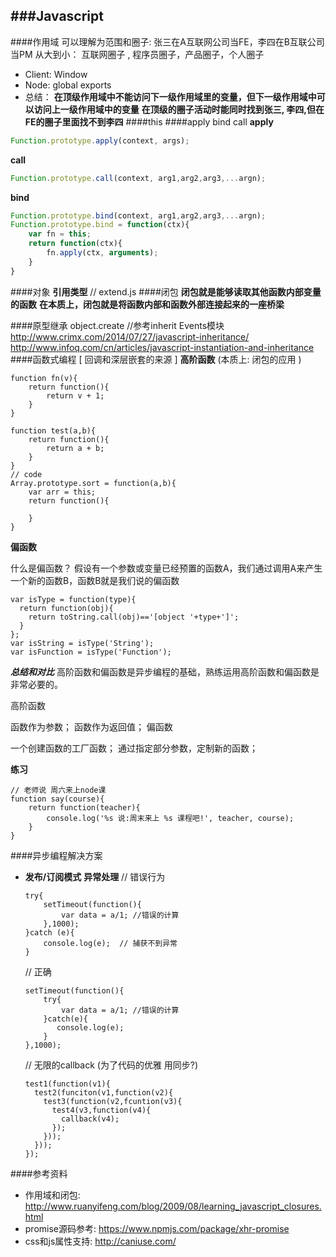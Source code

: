 ###Javascript	
---
####作用域
可以理解为范围和圈子:
张三在A互联网公司当FE，李四在B互联公司当PM
从大到小： 互联网圈子 , 程序员圈子，产品圈子，个人圈子
- Client:  Window 
- Node:   global  exports 
- 总结：
   **在顶级作用域中不能访问下一级作用域里的变量，但下一级作用域中可以访问上一级作用域中的变量**
   **在顶级的圈子活动时能同时找到张三, 李四,但在FE的圈子里面找不到李四**
####this
####apply bind call
**apply**

```javascript
Function.prototype.apply(context, args);
```
**call**
```javascript
Function.prototype.call(context, arg1,arg2,arg3,...argn);
```
**bind**
```javascript
Function.prototype.bind(context, arg1,arg2,arg3,...argn);
Function.prototype.bind = function(ctx){
	var fn = this;
	return function(ctx){
		fn.apply(ctx, arguments);
	}
}
```
####对象
**引用类型**
// extend.js
####闭包
**闭包就是能够读取其他函数内部变量的函数**
**在本质上，闭包就是将函数内部和函数外部连接起来的一座桥梁**

####原型继承
object.create
//参考inherit Events模块
http://www.crimx.com/2014/07/27/javascript-inheritance/
http://www.infoq.com/cn/articles/javascript-instantiation-and-inheritance
####函数式编程 [ 回调和深层嵌套的来源 ]
**高阶函数**  (本质上: 闭包的应用 )
```
function fn(v){
	return function(){
		return v + 1;
	}
}

function test(a,b){
	return function(){
		return a + b;
	}
}
// code
Array.prototype.sort = function(a,b){
	var arr = this;
	return function(){
		
	}
}
```
**偏函数**

什么是偏函数？
假设有一个参数或变量已经预置的函数A，我们通过调用A来产生一个新的函数B，函数B就是我们说的偏函数
```
var isType = function(type){
  return function(obj){
    return toString.call(obj)=='[object '+type+']';
  }
};
var isString = isType('String');
var isFunction = isType('Function');
```


***总结和对比***
高阶函数和偏函数是异步编程的基础，熟练运用高阶函数和偏函数是非常必要的。

高阶函数

函数作为参数；
函数作为返回值；
偏函数

一个创建函数的工厂函数；
通过指定部分参数，定制新的函数；

**练习**
```
// 老师说 周六来上node课 
function say(course){
	return function(teacher){
		console.log('%s 说:周末来上 %s 课程吧!', teacher, course);
	}
}
```
####异步编程解决方案
- **发布/订阅模式**
	**异常处理**
		// 错误行为
	```
	try{
	    setTimeout(function(){
	        var data = a/1; //错误的计算
	    },1000);
	}catch (e){
		console.log(e);  // 捕获不到异常
	}
	```
	// 正确
	```
	setTimeout(function(){
	    try{
	        var data = a/1; //错误的计算
	    }catch(e){
	       console.log(e);
	    }
	},1000);
	```
	
	// 无限的callback  (为了代码的优雅 用同步?)
	```
	test1(function(v1){
	  test2(funciton(v1,function(v2){
	    test3(function(v2,fcuntion(v3){
	      test4(v3,function(v4){
	        callback(v4);
	      });
	    }));
	  }));
	});
	```


####参考资料
- 作用域和闭包: http://www.ruanyifeng.com/blog/2009/08/learning_javascript_closures.html
- promise源码参考: https://www.npmjs.com/package/xhr-promise
- css和js属性支持: http://caniuse.com/